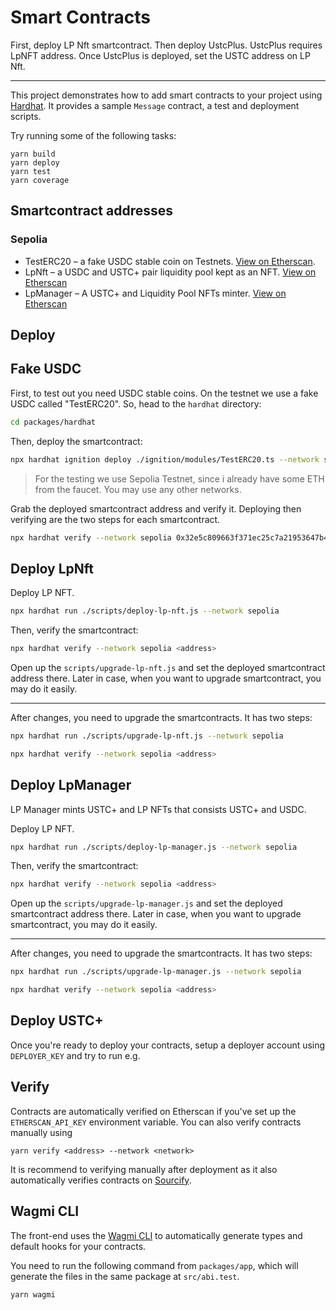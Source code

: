 # Smart Contracts

First, deploy LP Nft smartcontract.
Then deploy UstcPlus. UstcPlus requires LpNFT address.
Once UstcPlus is deployed, set the USTC address on LP Nft.

---

This project demonstrates how to add smart contracts to your project using [Hardhat](https://hardhat.org/docs). It provides a sample `Message` contract, a test and deployment scripts.

Try running some of the following tasks:

```
yarn build
yarn deploy
yarn test
yarn coverage
```

## Smartcontract addresses

### Sepolia

* TestERC20 &ndash; a fake USDC stable coin on Testnets. [View on Etherscan](https://sepolia.etherscan.io/token/0x32e5c809663f371ec25c7a21953647b448394aa3).
* LpNft &ndash; a USDC and USTC+ pair liquidity pool kept as an NFT. [View on Etherscan](https://sepolia.etherscan.io/address/0x9885055bEb85A0D35B1fFb982Acfeaf61f340877)
* LpManager &ndash; A USTC+ and Liquidity Pool NFTs minter. [View on Etherscan](https://sepolia.etherscan.io/address/0xC72C2e40574C1279fC3D3aDC54C7e055D9727348)

## Deploy

Fake USDC
---

First, to test out you need USDC stable coins. On the testnet we use a fake USDC called "TestERC20".
So, head to the `hardhat` directory:

```bash
cd packages/hardhat
```

Then, deploy the smartcontract:
```bash
npx hardhat ignition deploy ./ignition/modules/TestERC20.ts --network sepolia
```

> For the testing we use Sepolia Testnet, since i already have some ETH from the faucet. You may use any other networks.

Grab the deployed smartcontract address and verify it. Deploying then verifying are the two steps for each smartcontract.

```bash
npx hardhat verify --network sepolia 0x32e5c809663f371ec25c7a21953647b448394aa3
```

Deploy LpNft
---
Deploy LP NFT.

```bash
npx hardhat run ./scripts/deploy-lp-nft.js --network sepolia
```

Then, verify the smartcontract:

```bash
npx hardhat verify --network sepolia <address>
```

Open up the `scripts/upgrade-lp-nft.js` and set the deployed smartcontract address there. Later in case, when you want to upgrade smartcontract, you may do it easily.

---
After changes, you need to upgrade the smartcontracts. It has two steps:

```bash
npx hardhat run ./scripts/upgrade-lp-nft.js --network sepolia
```


```bash
npx hardhat verify --network sepolia <address>
```

Deploy LpManager
---
LP Manager mints USTC+ and LP NFTs that consists USTC+ and USDC.

Deploy LP NFT.

```bash
npx hardhat run ./scripts/deploy-lp-manager.js --network sepolia
```

Then, verify the smartcontract:

```bash
npx hardhat verify --network sepolia <address>
```

Open up the `scripts/upgrade-lp-manager.js` and set the deployed smartcontract address there. Later in case, when you want to upgrade smartcontract, you may do it easily.

---
After changes, you need to upgrade the smartcontracts. It has two steps:

```bash
npx hardhat run ./scripts/upgrade-lp-manager.js --network sepolia
```


```bash
npx hardhat verify --network sepolia <address>
```


Deploy USTC+
---

Once you're ready to deploy your contracts, setup a deployer account using `DEPLOYER_KEY` and try to run e.g.

## Verify

Contracts are automatically verified on Etherscan if you've set up the `ETHERSCAN_API_KEY` environment variable. You can also verify contracts manually using

```
yarn verify <address> --network <network>
```

It is recommend to verifying manually after deployment as it also automatically verifies contracts on [Sourcify](https://sourcify.dev/).

## Wagmi CLI

The front-end uses the [Wagmi CLI](https://wagmi.sh/cli/getting-started) to automatically generate types and default hooks for your contracts.

You need to run the following command from `packages/app`, which will generate the files in the same package at `src/abi.test`.

```
yarn wagmi
```
